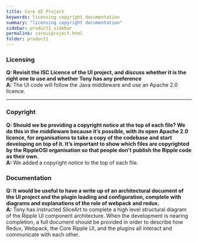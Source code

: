 ```yaml
---
title: Core UI Project
keywords: licensing copyright documentation
summary: "licensing copyright documentation"
sidebar: product1_sidebar
permalink: coreuiproject.html
folder: product1
---
```


### Licensing  

**Q: Revisit the ISC Licence of the UI project, and discuss whether it is the right one to use and whether Tony has any preference**   
**A:** The UI code will follow the Java middleware and use an Apache 2.0 licence.  

*** 

### Copyright

**Q: Should we be providing a copyright notice at the top of each file? We do this in the middleware because it’s possible, with its open Apache 2.0 licence, for organisations to take a copy of the codebase and start developing on top of it. It’s important to show which files are copyrighted by the RippleOSI organisation so that people don’t publish the Ripple code as their own.**         
**A:** We added a copyright notice to the top of each file.

### Documentation

**Q: It would be useful to have a write up of an architectural document of the UI project and the plugin loading and configuration, complete with diagrams and explanations of the role of webpack and redux.**   
**A:** Tony has instructed SliceArt to complete a high level structural diagram of the Ripple UI component architecture. When the development is nearing completion, a full document should be provided in order to describe how Redux, Webpack, the Core Ripple UI, and the plugins all interact and communicate with each other.
